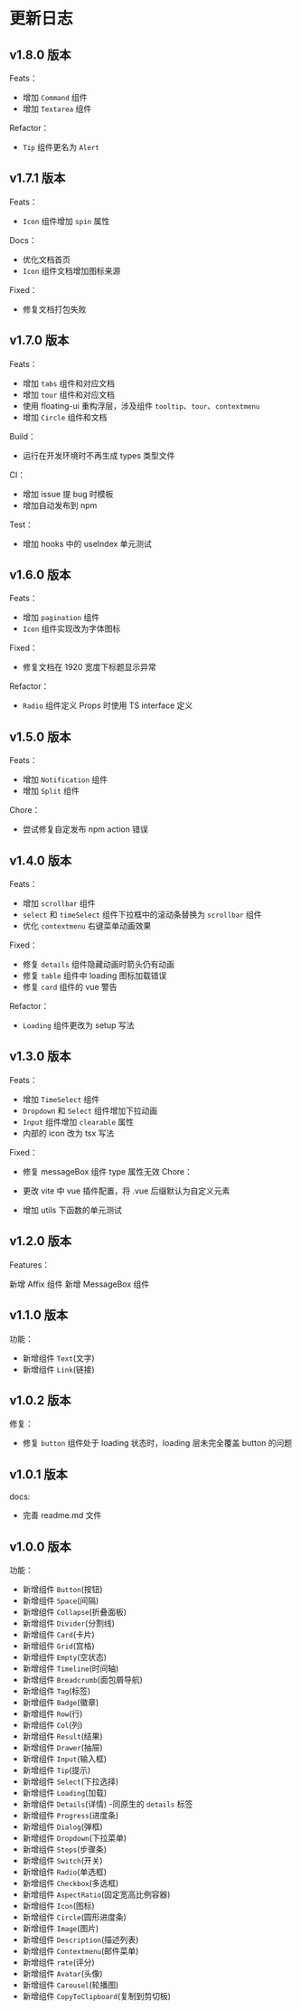 # 更新日志

## v1.8.0 版本

Feats：

- 增加 `Command` 组件
- 增加 `Textarea` 组件

Refactor：

- `Tip` 组件更名为 `Alert`

## v1.7.1 版本

Feats：

- `Icon` 组件增加 `spin` 属性

Docs：

- 优化文档首页
- `Icon` 组件文档增加图标来源

Fixed：

- 修复文档打包失败

## v1.7.0 版本

Feats：

- 增加 `tabs` 组件和对应文档
- 增加 `tour` 组件和对应文档
- 使用 floating-ui 重构浮层，涉及组件 `tooltip`、`tour`、`contextmenu`
- 增加 `Circle` 组件和文档

Build：

- 运行在开发环境时不再生成 types 类型文件

CI：

- 增加 issue 提 bug 时模板
- 增加自动发布到 npm

Test：

- 增加 hooks 中的 useIndex 单元测试

## v1.6.0 版本

Feats：

- 增加 `pagination` 组件
- `Icon` 组件实现改为字体图标

Fixed：

- 修复文档在 1920 宽度下标题显示异常

Refactor：

- `Radio` 组件定义 Props 时使用 TS interface 定义

## v1.5.0 版本

Feats：

- 增加 `Notification` 组件
- 增加 `Split` 组件

Chore：

- 尝试修复自定发布 npm action 错误

## v1.4.0 版本

Feats：

- 增加 `scrollbar` 组件
- `select` 和 `timeSelect` 组件下拉框中的滚动条替换为 `scrollbar` 组件
- 优化 `contextmenu` 右键菜单动画效果

Fixed：

- 修复 `details` 组件隐藏动画时箭头仍有动画
- 修复 `table` 组件中 loading 图标加载错误
- 修复 `card` 组件的 vue 警告

Refactor：

- `Loading` 组件更改为 setup 写法

## v1.3.0 版本

Feats：

- 增加 `TimeSelect` 组件
- `Dropdown` 和 `Select` 组件增加下拉动画
- `Input` 组件增加 `clearable` 属性
- 内部的 icon 改为 tsx 写法

Fixed：

- 修复 messageBox 组件 type 属性无效
  Chore：

- 更改 vite 中 vue 插件配置，将 .vue 后缀默认为自定义元素
- 增加 utils 下函数的单元测试

## v1.2.0 版本

Features：

新增 Affix 组件
新增 MessageBox 组件

## v1.1.0 版本

功能：

- 新增组件 `Text`(文字)
- 新增组件 `Link`(链接)

## v1.0.2 版本

修复：

- 修复 `button` 组件处于 loading 状态时，loading 层未完全覆盖 button 的问题

## v1.0.1 版本

docs:

- 完善 readme.md 文件

## v1.0.0 版本

功能：

- 新增组件 `Button`(按钮)
- 新增组件 `Space`(间隔)
- 新增组件 `Collapse`(折叠面板)
- 新增组件 `Divider`(分割线)
- 新增组件 `Card`(卡片)
- 新增组件 `Grid`(宫格)
- 新增组件 `Empty`(空状态)
- 新增组件 `Timeline`(时间轴)
- 新增组件 `Breadcrumb`(面包屑导航)
- 新增组件 `Tag`(标签)
- 新增组件 `Badge`(徽章)
- 新增组件 `Row`(行)
- 新增组件 `Col`(列)
- 新增组件 `Result`(结果)
- 新增组件 `Drawer`(抽屉)
- 新增组件 `Input`(输入框)
- 新增组件 `Tip`(提示)
- 新增组件 `Select`(下拉选择)
- 新增组件 `Loading`(加载)
- 新增组件 `Details`(详情) -同原生的 `details` 标签
- 新增组件 `Progress`(进度条)
- 新增组件 `Dialog`(弹框)
- 新增组件 `Dropdown`(下拉菜单)
- 新增组件 `Steps`(步骤条)
- 新增组件 `Switch`(开关)
- 新增组件 `Radio`(单选框)
- 新增组件 `Checkbox`(多选框)
- 新增组件 `AspectRatio`(固定宽高比例容器)
- 新增组件 `Icon`(图标)
- 新增组件 `Circle`(圆形进度条)
- 新增组件 `Image`(图片)
- 新增组件 `Description`(描述列表)
- 新增组件 `Contextmenu`(邮件菜单)
- 新增组件 `rate`(评分)
- 新增组件 `Avatar`(头像)
- 新增组件 `Carousel`(轮播图)
- 新增组件 `CopyToClipboard`(复制到剪切板)

